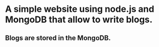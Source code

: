 # A simple website using node.js and MongoDB that allow to write blogs.

## Blogs are stored in the MongoDB.